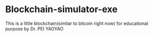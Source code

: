 # Blockchain-simulator-exe
This is a little blockchain(similar to bitcoin right now) for educational purpose by Dr. PEI YAOYAO
